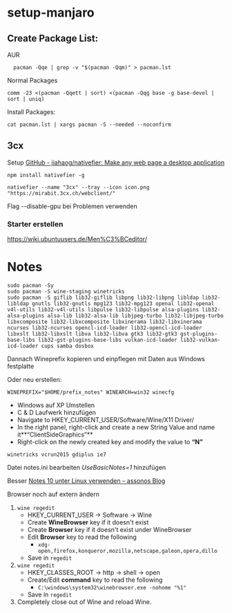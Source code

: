 # setup-manjaro

## Create Package List:

AUR

```
  pacman -Qqe | grep -v "$(pacman -Qqm)" > pacman.lst
```

Normal Packages

```
comm -23 <(pacman -Qqett | sort) <(pacman -Qqg base -g base-devel | sort | uniq)
```

Install Packages:

```
cat pacman.lst | xargs pacman -S --needed --noconfirm
```

## 3cx

Setup [GitHub - jiahaog/nativefier: Make any web page a desktop application](https://github.com/jiahaog/nativefier)

```shell
npm install nativefier -g
```

```shell
nativefier --name "3cx" --tray --icon icon.png  "https://mirabit.3cx.ch/webclient/"
```

Flag --disable-gpu bei Problemen verwenden

### Starter erstellen

https://wiki.ubuntuusers.de/Men%C3%BCeditor/




# Notes

```
sudo pacman -Sy
sudo pacman -S wine-staging winetricks
sudo pacman -S giflib lib32-giflib libpng lib32-libpng libldap lib32-libldap gnutls lib32-gnutls mpg123 lib32-mpg123 openal lib32-openal v4l-utils lib32-v4l-utils libpulse lib32-libpulse alsa-plugins lib32-alsa-plugins alsa-lib lib32-alsa-lib libjpeg-turbo lib32-libjpeg-turbo libxcomposite lib32-libxcomposite libxinerama lib32-libxinerama ncurses lib32-ncurses opencl-icd-loader lib32-opencl-icd-loader libxslt lib32-libxslt libva lib32-libva gtk3 lib32-gtk3 gst-plugins-base-libs lib32-gst-plugins-base-libs vulkan-icd-loader lib32-vulkan-icd-loader cups samba dosbox

```

Dannach Wineprefix kopieren und einpflegen mit Daten aus Windows festplatte

Oder neu erstellen:

```
WINEPREFIX="$HOME/prefix_notes" WINEARCH=win32 winecfg
```

- Windows auf XP Umstellen
- C & D Laufwerk hinzufügen
- Navigate to HKEY_CURRENT_USER/Software/Wine/X11 Driver/
- In the right panel, right-click and create a new String Value and name it**“ClientSideGraphics”**
- Right-click on the newly created key and modify the value to **“N”**

```
winetricks vcrun2015 gdiplus ie7 
```

Datei notes.ini bearbeiten *UseBasicNotes=1* hinzufügen

Besser [Notes 10 unter Linux verwenden &ndash; assonos Blog](https://www.assono.de/blog/notes-10-unter-linux-verwenden)

Browser noch auf extern ändern

1. `wine regedit`
   - HKEY_CURRENT_USER -> Software -> Wine
   - Create **WineBrowser** key if it doesn't exist
   - Create **Browser** key if it doesn't exist under WineBrowser
   - Edit **Browser** key to read the following
     - `xdg-open,firefox,konqueror,mozilla,netscape,galeon,opera,dillo`
   - Save in `regedit`
2. `wine regedit`
   - HKEY_CLASSES_ROOT -> http -> shell -> open
   - Create/Edit **command** key to read the following
     - `C:\windows\system32\winebrowser.exe -nohome "%1"`
   - Save in `regedit`
3. Completely close out of Wine and reload Wine.
